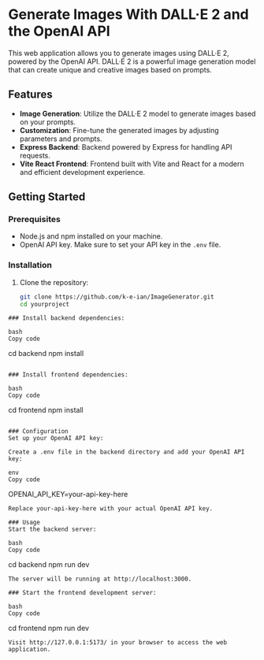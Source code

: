 # Generate Images With DALL·E 2 and the OpenAI API

This web application allows you to generate images using DALL·E 2, powered by the OpenAI API. DALL·E 2 is a powerful image generation model that can create unique and creative images based on prompts.

## Features

- **Image Generation**: Utilize the DALL·E 2 model to generate images based on your prompts.
- **Customization**: Fine-tune the generated images by adjusting parameters and prompts.
- **Express Backend**: Backend powered by Express for handling API requests.
- **Vite React Frontend**: Frontend built with Vite and React for a modern and efficient development experience.

## Getting Started

### Prerequisites

- Node.js and npm installed on your machine.
- OpenAI API key. Make sure to set your API key in the `.env` file.

### Installation

1. Clone the repository:

   ```bash
   git clone https://github.com/k-e-ian/ImageGenerator.git
   cd yourproject
```
### Install backend dependencies:

bash
Copy code
```
cd backend
npm install
```

### Install frontend dependencies:

bash
Copy code
```
cd frontend
npm install
```

### Configuration
Set up your OpenAI API key:

Create a .env file in the backend directory and add your OpenAI API key:

env
Copy code
```
OPENAI_API_KEY=your-api-key-here
```
Replace your-api-key-here with your actual OpenAI API key.

### Usage
Start the backend server:

bash
Copy code
```
cd backend
npm run dev
```
The server will be running at http://localhost:3000.

### Start the frontend development server:

bash
Copy code
```
cd frontend
npm run dev
```
Visit http://127.0.0.1:5173/ in your browser to access the web application.
